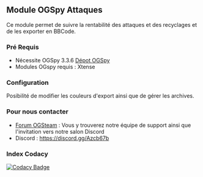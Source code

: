 ## Module OGSpy Attaques

Ce module permet de suivre la rentabilité des attaques et des recyclages et de les exporter en BBCode.

### Pré Requis ###

  * Nécessite OGSpy 3.3.6 [Dépot OGSpy](https://github.com/ogsteam/ogspy)
  * Modules OGspy requis : Xtense

### Configuration ###

Posibilité de modifier les couleurs d'export ainsi que de gérer les archives.

### Pour nous contacter ###

  * [Forum OGSteam](https://forum.ogsteam.fr) : Vous y trouverez notre équipe de support ainsi que l'invitation vers notre salon Discord
  * Discord : https://discord.gg/Azcb67b

### Index Codacy ###

[![Codacy Badge](https://api.codacy.com/project/badge/Grade/7691d96373ce441fb3b898a8b0c10ba5)](https://www.codacy.com/manual/OGSteam/mod-attaques?utm_source=github.com&amp;utm_medium=referral&amp;utm_content=OGSteam/mod-attaques&amp;utm_campaign=Badge_Grade)

